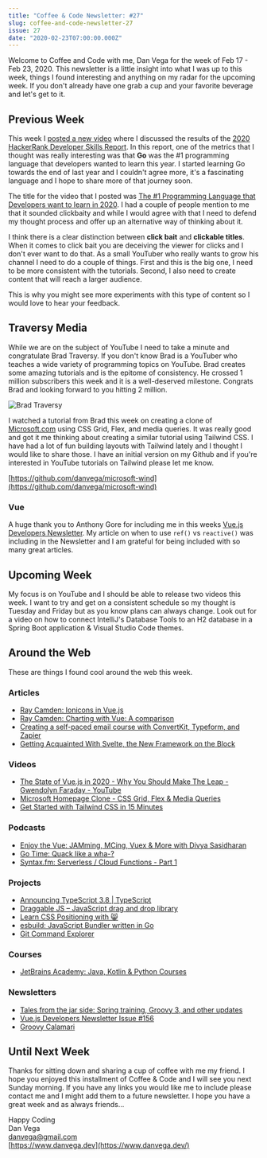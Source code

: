 ```yaml
---
title: "Coffee & Code Newsletter: #27"
slug: coffee-and-code-newsletter-27
issue: 27
date: "2020-02-23T07:00:00.000Z"
---
```


Welcome to Coffee and Code with me, Dan Vega for the week of Feb 17 - Feb 23, 2020. This newsletter is a little insight into what I was up to this week, things I found interesting and anything on my radar for the upcoming week. If you don't already have one grab a cup and your favorite beverage and let's get to it.

## Previous Week

This week I [posted a new video](https://youtu.be/BkiM3qu-2vo) where I discussed the results of the [2020 HackerRank Developer Skills Report](https://research.hackerrank.com/developer-skills/2020). In this report, one of the metrics that I thought was really interesting was that **Go** was the #1 programming language that developers wanted to learn this year. I started learning Go towards the end of last year and I couldn't agree more, it's a fascinating language and I hope to share more of that journey soon.

The title for the video that I posted was [The #1 Programming Language that Developers want to learn in 2020](https://youtu.be/BkiM3qu-2vo). I had a couple of people mention to me that it sounded clickbaity and while I would agree with that I need to defend my thought process and offer up an alternative way of thinking about it.

I think there is a clear distinction between **click bait** and **clickable titles**. When it comes to click bait you are deceiving the viewer for clicks and I don't ever want to do that. As a small YouTuber who really wants to grow his channel I need to do a couple of things. First and this is the big one, I need to be more consistent with the tutorials. Second, I also need to create content that will reach a larger audience.

This is why you might see more experiments with this type of content so I would love to hear your feedback.

## Traversy Media

While we are on the subject of YouTube I need to take a minute and congratulate Brad Traversy. If you don't know Brad is a YouTuber who teaches a wide variety of programming topics on YouTube. Brad creates some amazing tutorials and is the epitome of consistency. He crossed 1 million subscribers this week and it is a well-deserved milestone. Congrats Brad and looking forward to you hitting 2 million.

![Brad Traversy](/images/newsletter/2020/02/23/traversymedia.png)

I watched a tutorial from Brad this week on creating a clone of [Microsoft.com](http://microsoft.com) using CSS Grid, Flex, and media queries. It was really good and got it me thinking about creating a similar tutorial using Tailwind CSS. I have had a lot of fun building layouts with Tailwind lately and I thought I would like to share those. I have an initial version on my Github and if you're interested in YouTube tutorials on Tailwind please let me know.

[https://github.com/danvega/microsoft-wind](https://github.com/danvega/microsoft-wind)

### Vue

A huge thank you to Anthony Gore for including me in this weeks [Vue.js Developers Newsletter](https://vuejsdevelopers.com/newsletter/issue/156/). My article on when to use `ref()` vs `reactive()` was including in the Newsletter and I am grateful for being included with so many great articles.

## Upcoming Week

My focus is on YouTube and I should be able to release two videos this week. I want to try and get on a consistent schedule so my thought is Tuesday and Friday but as you know plans can always change. Look out for a video on how to connect IntelliJ's Database Tools to an H2 database in a Spring Boot application & Visual Studio Code themes.

## Around the Web

These are things I found cool around the web this week.

### Articles

- [Ray Camden: Ionicons in Vue.js](https://www.raymondcamden.com/2020/02/17/ionicons-in-vue)
- [Ray Camden: Charting with Vue: A comparison](https://blog.logrocket.com/charting-with-vue-a-comparison/)
- [Creating a self-paced email course with ConvertKit, Typeform, and Zapier](https://joelhooks.com/self-paced-email-course)
- [Getting Acquainted With Svelte, the New Framework on the Block](https://css-tricks.com/getting-acquainted-with-svelte-the-new-framework-on-the-block)

### Videos

- [The State of Vue.js in 2020 - Why You Should Make The Leap - Gwendolyn Faraday - YouTube](https://www.youtube.com/watch?v=eiUgVa2Td_k)
- [Microsoft Homepage Clone - CSS Grid, Flex & Media Queries](https://www.youtube.com/watch?v=uKgn-To1C4Q)
- [Get Started with Tailwind CSS in 15 Minutes](https://www.youtube.com/watch?v=6zIuAyLZPH0)

### Podcasts

- [Enjoy the Vue: JAMming, MCing, Vuex & More with Divya Sasidharan](https://enjoythevue.io/episodes/4/)
- [Go Time: Quack like a wha-?](https://changelog.com/gotime/118)
- [Syntax.fm: Serverless / Cloud Functions - Part 1](https://syntax.fm/show/224/serverless-cloud-functions-part-1)

### Projects

- [Announcing TypeScript 3.8 | TypeScript](https://devblogs.microsoft.com/typescript/announcing-typescript-3-8/)
- [Draggable JS – JavaScript drag and drop library](https://shopify.github.io/draggable/)
- [Learn CSS Positioning with 😸](https://ishadeed.com/article/learn-css-positioning)
- [esbuild: JavaScript Bundler written in Go](https://github.com/evanw/esbuild/)
- [Git Command Explorer](https://gitexplorer.com/)

### Courses

- [JetBrains Academy: Java, Kotlin & Python Courses](https://www.jetbrains.com/lp/academy/)

### Newsletters

- [Tales from the jar side: Spring training, Groovy 3, and other updates](https://kenkousen.substack.com/p/tales-from-the-jar-side-spring-training)
- [Vue.js Developers Newsletter Issue #156](https://vuejsdevelopers.com/newsletter/issue/156/)
- [Groovy Calamari](http://groovycalamari.com/issues/174?#start)

## Until Next Week

Thanks for sitting down and sharing a cup of coffee with me my friend. I hope you enjoyed this installment of Coffee & Code and I will see you next Sunday morning. If you have any links you would like me to include please contact me and I might add them to a future newsletter. I hope you have a great week and as always friends...

Happy Coding<br/>
Dan Vega<br/>
danvega@gmail.com<br/>
[https://www.danvega.dev](https://www.danvega.dev/)
